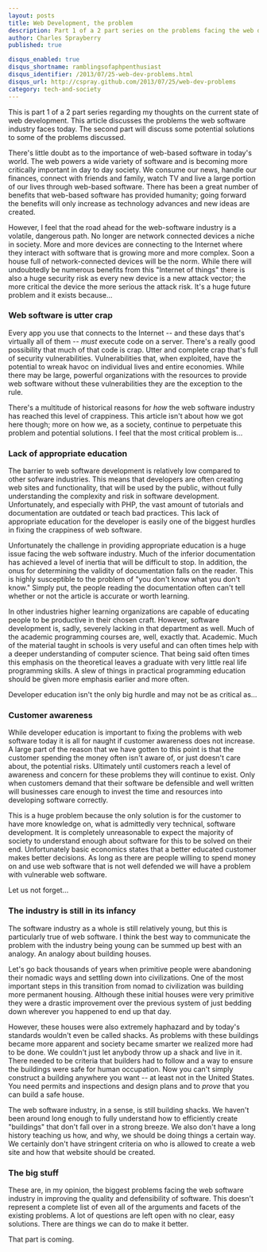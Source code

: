 ```yaml
---
layout: posts
title: Web Development, the problem
description: Part 1 of a 2 part series on the problems facing the web development industry today
author: Charles Sprayberry
published: true

disqus_enabled: true
disqus_shortname: ramblingsofaphpenthusiast
disqus_identifier: /2013/07/25-web-dev-problems.html
disqus_url: http://cspray.github.com/2013/07/25/web-dev-problems
category: tech-and-society
---
```


This is part 1 of a 2 part series regarding my thoughts on the current state of web development. This article discusses the problems the web software industry faces today. The second part will discuss some potential solutions to some of the problems discussed.

There's little doubt as to the importance of web-based software in today's world. The web powers a wide variety of software and is becoming more critically important in day to day society. We consume our news, handle our finances, connect with friends and family, watch TV and live a large portion of our lives through web-based software. There has been a great number of benefits that web-based software has provided humanity; going forward the benefits will only increase as technology advances and new ideas are created.

However, I feel that the road ahead for the web-software industry is a volatile, dangerous path. No longer are network connected devices a niche in society. More and more devices are connecting to the Internet where they interact with software that is growing more and more complex. Soon a house full of network-connected devices will be the norm. While there will undoubtedly be numerous benefits from this "Internet of things" there is also a huge security risk as every new device is a new attack vector; the more critical the device the more serious the attack risk. It's a huge future problem and it exists because&hellip;

### Web software is utter crap

Every app you use that connects to the Internet -- and these days that's virtually all of them -- *must* execute code on a server. There's a really good possibility that much of that code is crap. Utter and complete crap that's full of security vulnerabilities. Vulnerabilities that, when exploited, have the potential to wreak havoc on individual lives and entire economies. While there may be large, powerful organizations with the resources to provide web software without these vulnerabilities they are the exception to the rule.

There's a multitude of historical reasons for *how* the web software industry has reached this level of crappiness. This article isn't about how we got here though; more on how we, as a society, continue to perpetuate this problem and potential solutions. I feel that the most critical problem is&hellip;

### Lack of appropriate education

The barrier to web software development is relatively low compared to other sofware industries. This means that developers are often creating web sites and functionality, that will be used by the public, without fully understanding the complexity and risk in software development. Unfortunately, and especially with PHP, the vast amount of tutorials and documentation are outdated or teach bad practices. This lack of appropriate education for the developer is easily one of the biggest hurdles in fixing the crappiness of web software.

Unfortunately the challenge in providing appropriate education is a huge issue facing the web software industry. Much of the inferior documentation has achieved a level of inertia that will be difficult to stop. In addition, the onus for determining the validity of documentation falls on the reader. This is highly susceptible to the problem of "you don't know what you don't know." Simply put, the people reading the documentation often can't tell whether or not the article is accurate or worth learning.

In other industries higher learning organizations are capable of educating people to be productive in their chosen craft. However, software development is, sadly, severely lacking in that department as well. Much of the academic programming courses are, well, exactly that. Academic. Much of the material taught in schools is very useful and can often times help with a deeper understanding of computer science. That being said often times this emphasis on the theoretical leaves a graduate with very little real life programming skills. A slew of things in practical programming education should be given more emphasis earlier and more often.

Developer education isn't the only big hurdle and may not be as critical as&hellip;

### Customer awareness

While developer education is important to fixing the problems with web software today it is all for naught if customer awareness does not increase. A large part of the reason that we have gotten to this point is that the customer spending the money often isn't aware of, or just doesn't care about, the potential risks. Ultimately until customers reach a level of awareness and concern for these problems they will continue to exist. Only when customers demand that their software be defensible and well written will businesses care enough to invest the time and resources into developing software correctly.

This is a huge problem because the only solution is for the customer to have more knowledge on, what is admittedly very technical, software development. It is completely unreasonable to expect the majority of society to understand enough about software for this to be solved on their end. Unfortunately basic economics states that a better educated customer makes better decisions. As long as there are people willing to spend money on and use web software that is not well defended we will have a problem with vulnerable web software.

Let us not forget&hellip;

### The industry is still in its infancy

The software industry as a whole is still relatively young, but this is particularly true of web software. I think the best way to communicate the problem with the industry being young can be summed up best with an analogy. An analogy about building houses.

Let's go back thousands of years when primitive people were abandoning their nomadic ways and settling down into civilizations. One of the most important steps in this transition from nomad to civilization was building more permanent housing. Although these initial houses were very primitive they were a drastic improvement over the previous system of just bedding down wherever you happened to end up that day.

However, these houses were also extremely haphazard and by today's standards wouldn't even be called shacks. As problems with these buildings became more apparent and society became smarter we realized more had to be done. We couldn't just let anybody throw up a shack and live in it. There needed to be criteria that builders had to follow and a way to ensure the buildings were safe for human occupation. Now you can't simply construct a building anywhere you want -- at least not in the United States. You need permits and inspections and design plans and to *prove* that you can build a safe house.

The web software industry, in a sense, is still building shacks. We haven't been around long enough to fully understand how to efficiently create "buildings" that don't fall over in a strong breeze. We also don't have a long history teaching us how, and why, we should be doing things a certain way. We certainly don't have stringent criteria on who is allowed to create a web site and how that website should be created.

### The big stuff

These are, in my opinion, the biggest problems facing the web software industry in improving the quality and defensibility of software. This doesn't represent a complete list of even all of the arguments and facets of the existing problems. A lot of questions are left open with no clear, easy solutions. There are things we can do to make it better.

That part is coming.
